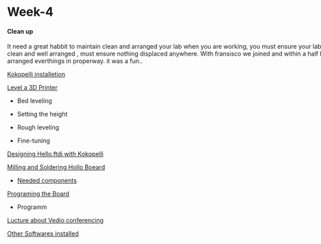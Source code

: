 <div style="width:800px;">



# Week-4

#### Clean up

It need a great habbit to maintain clean and arranged your lab when you are working, you must ensure your lab make clean and well arranged , must ensure nothing displaced anywhere. With fransisco we joined and within a half hour we arranged everthings in properway. it was a fun..

[Kokopelli installetion](week4_1.html)


[Level a 3D Printer](week4_2.html)

* Bed leveling

* Setting the height

* Rough leveling

* Fine-tuning

[Designing Hello.ftdi with Kokopelli](week4_3.html)


[Milling and Soldering  Hollo Boeard]()

* [Needed components](week4_4.html)


[Programing the Board](week4_5.html)

* Programm



[Lucture about Vedio conferencing](week4_5.html)


[Other Softwares installed](week4_7.html) 


</div>
